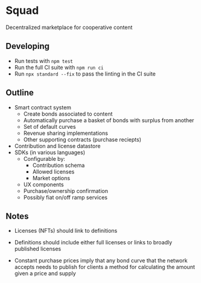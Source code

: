 # Squad

Decentralized marketplace for cooperative content

## Developing

* Run tests with `npm test`
* Run the full CI suite with `npm run ci`
* Run `npx standard --fix` to pass the linting in the CI suite

## Outline

* Smart contract system
  * Create bonds associated to content
  * Automatically purchase a basket of bonds with surplus from another
  * Set of default curves
  * Revenue sharing implementations
  * Other supporting contracts (purchase reciepts)
* Contribution and license datastore
* SDKs (in various languages)
  * Configurable by:
    * Contribution schema
    * Allowed licenses
    * Market options
  * UX components
  * Purchase/ownership confirmation
  * Possibly fiat on/off ramp services

## Notes

* Licenses (NFTs) should link to definitions
* Definitions should include either full licenses or links to broadly
  published licenses

* Constant purchase prices imply that any bond curve that the network
  accepts needs to publish for clients a method for calculating the
  amount given a price and supply